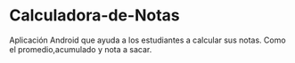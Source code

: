 # Calculadora-de-Notas
Aplicación Android  que ayuda a los estudiantes a calcular sus notas. Como el promedio,acumulado y nota a sacar.
